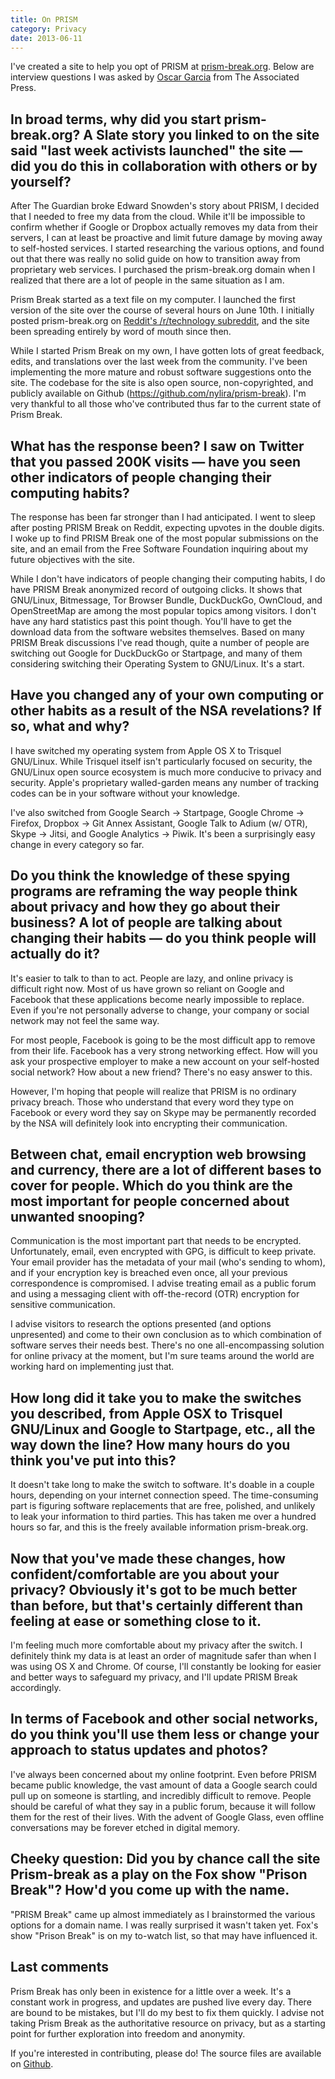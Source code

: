```yaml
---
title: On PRISM
category: Privacy
date: 2013-06-11
---
```


I've created a site to help you opt of PRISM at [prism-break.org](https://prism-break.org). Below are interview questions I was asked by [Oscar Garcia](https://twitter.com/oskargarcia) from The Associated Press.

## In broad terms, why did you start prism-break.org? A Slate story you linked to on the site said "last week activists launched" the site — did you do this in collaboration with others or by yourself?

After The Guardian broke Edward Snowden's story about PRISM, I decided that I needed to free my data from the cloud. While it'll be impossible to confirm whether if Google or Dropbox actually removes my data from their servers, I can at least be proactive and limit future damage by moving away to self-hosted services. I started researching the various options, and found out that there was really no solid guide on how to transition away from proprietary web services. I purchased the prism-break.org domain when I realized that there are a lot of people in the same situation as I am.

Prism Break started as a text file on my computer. I launched the first version of the site over the course of several hours on June 10th. I initially posted prism-break.org on [Reddit's /r/technology subreddit](http://www.reddit.com/r/technology/comments/1g1sxa/how_to_opt_out_of_prism_the_nsas_global_data/), and the site been spreading entirely by word of mouth since then.

While I started Prism Break on my own, I have gotten lots of great feedback, edits, and translations over the last week from the community. I've been implementing the more mature and robust software suggestions onto the site. The codebase for the site is also open source, non-copyrighted, and publicly available on Github (https://github.com/nylira/prism-break). I'm very thankful to all those who've contributed thus far to the current state of Prism Break.

## What has the response been? I saw on Twitter that you passed 200K visits — have you seen other indicators of people changing their computing habits? 

The response has been far stronger than I had anticipated. I went to sleep after posting PRISM Break on Reddit, expecting upvotes in the double digits. I woke up to find PRISM Break one of the most popular submissions on the site, and an email from the Free Software Foundation inquiring about my future objectives with the site.

While I don't have indicators of people changing their computing habits, I do have PRISM Break anonymized record of outgoing clicks. It shows that GNU/Linux, Bitmessage, Tor Browser Bundle, DuckDuckGo, OwnCloud, and OpenStreetMap are among the most popular topics among visitors. I don't have any hard statistics past this point though. You'll have to get the download data from the software websites themselves. Based on many PRISM Break discussions I've read though, quite a number of people are switching out Google for DuckDuckGo or Startpage, and many of them considering switching their Operating System to GNU/Linux. It's a start. 

## Have you changed any of your own computing or other habits as a result of the NSA revelations? If so, what and why? 

I have switched my operating system from Apple OS X to Trisquel GNU/Linux. While Trisquel itself isn't particularly focused on security, the GNU/Linux open source ecosystem is much more conducive to privacy and security. Apple's proprietary walled-garden means any number of tracking codes can be in your software without your knowledge.

I've also switched from Google Search -> Startpage, Google Chrome -> Firefox, Dropbox -> Git Annex Assistant, Google Talk to Adium (w/ OTR), Skype -> Jitsi, and Google Analytics -> Piwik. It's been a surprisingly easy change in every category so far.

## Do you think the knowledge of these spying programs are reframing the way people think about privacy and how they go about their business? A lot of people are talking about changing their habits — do you think people will actually do it? 

It's easier to talk to than to act. People are lazy, and online privacy is difficult right now. Most of us have grown so reliant on Google and Facebook that these applications become nearly impossible to replace. Even if you're not personally adverse to change, your company or social network may not feel the same way.

For most people, Facebook is going to be the most difficult app to remove from their life. Facebook has a very strong networking effect. How will you ask your prospective employer to make a new account on your self-hosted social network? How about a new friend? There's no easy answer to this.

However, I'm hoping that people will realize that PRISM is no ordinary privacy breach. Those who understand that every word they type on Facebook or every word they say on Skype may be permanently recorded by the NSA will definitely look into encrypting their communication.


## Between chat, email encryption web browsing and currency, there are a lot of different bases to cover for people. Which do you think are the most important for people concerned about unwanted snooping? 

Communication is the most important part that needs to be encrypted. Unfortunately, email, even encrypted with GPG, is difficult to keep private. Your email provider has the metadata of your mail (who's sending to whom), and if your encryption key is breached even once, all your previous correspondence is compromised. I advise treating email as a public forum and using a messaging client with off-the-record (OTR) encryption for sensitive communication.

I advise visitors to research the options presented (and options unpresented) and come to their own conclusion as to which combination of software serves their needs best. There's no one all-encompassing solution for online privacy at the moment, but I'm sure teams around the world are working hard on implementing just that.

## How long did it take you to make the switches you described, from Apple OSX to Trisquel GNU/Linux and Google to Startpage, etc., all the way down the line? How many hours do you think you've put into this? 

It doesn't take long to make the switch to software. It's doable in a couple hours, depending on your internet connection speed. The time-consuming part is figuring software replacements that are free, polished, and unlikely to leak your information to third parties. This has taken me over a hundred hours so far, and this is the freely available information prism-break.org.

## Now that you've made these changes, how confident/comfortable are you about your privacy? Obviously it's got to be much better than before, but that's certainly different than feeling at ease or something close to it.

I'm feeling much more comfortable about my privacy after the switch. I definitely think my data is at least an order of magnitude safer than when I was using OS X and Chrome. Of course, I'll constantly be looking for easier and better ways to safeguard my privacy, and I'll update PRISM Break accordingly.

## In terms of Facebook and other social networks, do you think you'll use them less or change your approach to status updates and photos?

I've always been concerned about my online footprint. Even before PRISM became public knowledge, the vast amount of data a Google search could pull up on someone is startling, and incredibly difficult to remove. People should be careful of what they say in a public forum, because it will follow them for the rest of their lives. With the advent of Google Glass, even offline conversations may be forever etched in digital memory.

## Cheeky question: Did you by chance call the site Prism-break as a play on the Fox show "Prison Break"? How'd you come up with the name.

"PRISM Break" came up almost immediately as I brainstormed the various options for a domain name. I was really surprised it wasn't taken yet. Fox's show "Prison Break" is on my to-watch list, so that may have influenced it. 

## Last comments

Prism Break has only been in existence for a little over a week. It's a constant work in progress, and updates are pushed live every day. There are bound to be mistakes, but I'll do my best to fix them quickly. I advise not taking Prism Break as the authoritative resource on privacy, but as a starting point for further exploration into freedom and anonymity.

If you're interested in contributing, please do! The source files are available on [Github](https://github.com/nylira/prism-break).

